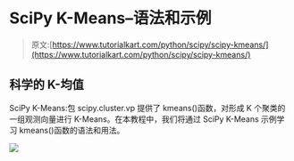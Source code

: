 # SciPy K-Means–语法和示例

> 原文:[https://www.tutorialkart.com/python/scipy/scipy-kmeans/](https://www.tutorialkart.com/python/scipy/scipy-kmeans/)

## 科学的 K-均值

SciPy K-Means:包 scipy.cluster.vp 提供了 kmeans()函数，对形成 K 个聚类的一组观测向量进行 K-Means。在本教程中，我们将通过 SciPy K-Means 示例学习 kmeans()函数的语法和用法。

[![](../Images/925da31b32d6bc3827932f6c8afb11bb.png)](https://www.tutorialkart.com/)
